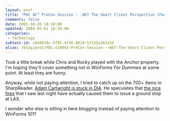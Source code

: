 ```yaml
---
layout: post
title: "PDC â€“ PreCon Session - .NET The Smart Client Perspective (Part 2)"
comments: false
date: 2003-10-26 18:10:00
updated: 2004-05-01 16:36:00
categories:
 - Technology
subtext-id: c649078c-5f9f-4f46-8819-5f135e383a1d
alias: /blog/post/PDC-e28093-PreCon-Session---NET-The-Smart-Client-Perspective-(Part-2).aspx
---
```



Took a little break while Chris and Rocky played with the Anchor property. I'm hoping they'll cover something not in _WinForms For Dummies_ at some point. At least they are funny.

Anyway, while not paying attention, I tried to catch up on the 700+ items in SharpReader. [Adam Cartwright is stuck in DIA](http://www.adamc.com/EntryView.aspx?69). He speculates that [the nice fires](http://www.cnn.com/2003/US/West/10/26/california.wildfire/index.html) that I saw last night have actually caused them to issue a ground stop at LAX.

I wonder who else is sitting in here blogging instead of paying attention to WinForms 101?
